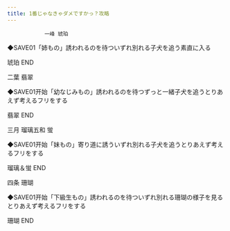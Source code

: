 ```yaml
---
title: 1番じゃなきゃダメですかっ？攻略
---
```


                一峰 琥珀

◆SAVE01「姉もの」誘われるのを待ついずれ別れる子犬を追う素直に入る

琥珀 END

二葉 翡翠

◆SAVE01开始「幼なじみもの」誘われるのを待つずっと一緒子犬を追うとりあえず考えるフリをする

翡翠 END

三月 瑠璃五和 蛍

◆SAVE01开始「妹もの」寄り道に誘ういずれ別れる子犬を追うとりあえず考えるフリをする

瑠璃＆蛍 END

四条 珊瑚

◆SAVE01开始「下級生もの」誘われるのを待ついずれ別れる珊瑚の様子を見るとりあえず考えるフリをする

珊瑚 END
              
